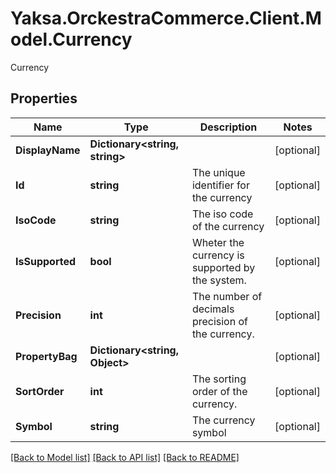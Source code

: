 # Yaksa.OrckestraCommerce.Client.Model.Currency
Currency

## Properties

Name | Type | Description | Notes
------------ | ------------- | ------------- | -------------
**DisplayName** | **Dictionary&lt;string, string&gt;** |  | [optional] 
**Id** | **string** | The unique identifier for the currency | [optional] 
**IsoCode** | **string** | The iso code of the currency | [optional] 
**IsSupported** | **bool** | Wheter the currency is supported by the system. | [optional] 
**Precision** | **int** | The number of decimals precision of the currency. | [optional] 
**PropertyBag** | **Dictionary&lt;string, Object&gt;** |  | [optional] 
**SortOrder** | **int** | The sorting order of the currency. | [optional] 
**Symbol** | **string** | The currency symbol  | [optional] 

[[Back to Model list]](../README.md#documentation-for-models) [[Back to API list]](../README.md#documentation-for-api-endpoints) [[Back to README]](../README.md)

